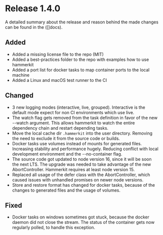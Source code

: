 # Release 1.4.0

A detailed summary about the release and reason behind the made changes can be found in the ([]docs).

## Added
- Added a missing license file to the repo (MIT)
- Added a best-practices folder to the repo with examples how to use hammerkit
- Added a port list for docker tasks to map container ports to the local machine
- Added a Linux and macOS test runner to the CI

## Changed
- 3 new logging modes (interactive, live, grouped). Interactive is the default mode expect for non CI environments which use live.
- The watch flag gets removed from the task definition in favor of the new --watch argument. This allows hammerkit to watch the entire dependency chain and restart depending tasks.   
- Move the local cache dir `.hammerkit` into the user directory. Removing the need to exclude it from the source code or builds.
- Docker tasks use volumes instead of mounts for generated files. Increasing stability and performance hugely. Reducing conflict with local development environment and the --no-container flag.
- The source code got updated to node version 16, since it will be soon the next LTS. The upgrade was needed to take advantage of the new AbortController. Hammerkit requires at least node version 15.
- Replaced all usage of the defer class with the AbortController, which caused issues with unhandled promises on newer node versions.
- Store and restore format has changed for docker tasks, because of the changes to generated files and the usage of volumes.

## Fixed
- Docker tasks on windows sometimes got stuck, because the docker daemon did not close the stream. The status of the container gets now regularly polled, to handle this exception. 

